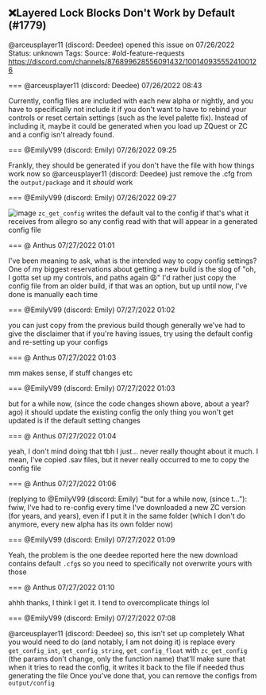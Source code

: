 ## ❌Layered Lock Blocks Don't Work by Default (#1779)
@arceusplayer11 (discord: Deedee) opened this issue on 07/26/2022
Status: unknown
Tags: 
Source: #old-feature-requests https://discord.com/channels/876899628556091432/1001409355524100126


=== @arceusplayer11 (discord: Deedee) 07/26/2022 08:43

Currently, config files are included with each new alpha or nightly, and you have to specifically not include it if you don't want to have to rebind your controls or reset certain settings (such as the level palette fix). Instead of including it, maybe it could be generated when you load up ZQuest or ZC and a config isn't already found.

=== @EmilyV99 (discord: Emily) 07/26/2022 09:25

Frankly, they should be generated if you don't have the file with how things work now
so @arceusplayer11 (discord: Deedee) just remove the .cfg from the `output/package`
and it *should* work

=== @EmilyV99 (discord: Emily) 07/26/2022 09:27


![image](https://cdn.discordapp.com/attachments/1001409355524100126/1001420597429022751/unknown.png?ex=65e6e59b&is=65d4709b&hm=15936bc23909d2124e8b6f26fe98d74fe0ba7c216336b04fd2f772698adf3b4b&)
`zc_get_config` writes the default val to the config if that's what it receives from allegro
so any config read with that will appear in a generated config file

=== @ Anthus 07/27/2022 01:01

I've been meaning to ask, what is the intended way to copy config settings? One of my biggest reservations about getting a new build is the slog of "oh, I gotta set up my controls, and paths again 😩"
I'd rather just copy the config file from an older build, if that was an option, but up until now, I've done is manually each time

=== @EmilyV99 (discord: Emily) 07/27/2022 01:02

you can just copy from the previous build
though generally we've had to give the disclaimer that if you're having issues, try using the default config and re-setting up your configs

=== @ Anthus 07/27/2022 01:03

mm
makes sense, if stuff changes etc

=== @EmilyV99 (discord: Emily) 07/27/2022 01:03

but for a while now, (since the code changes shown above, about a year? ago) it should update the existing config
the only thing you won't get updated is if the default setting changes

=== @ Anthus 07/27/2022 01:04

yeah, I don't mind doing that tbh
I just... never really thought about it much. I mean, I've copied .sav files, but it never really occurred to me to copy the config file

=== @ Anthus 07/27/2022 01:06

(replying to @EmilyV99 (discord: Emily) "but for a while now, (since t…"): fwiw, I've had to re-config every time I've downloaded a new ZC version (for years, and years), even if I put it in the same folder (which I don't do anymore, every new alpha has its own folder now)

=== @EmilyV99 (discord: Emily) 07/27/2022 01:09

Yeah, the problem is the one deedee reported here
the new download contains default `.cfg`s
so you need to specifically not overwrite yours with those

=== @ Anthus 07/27/2022 01:10

ahhh
thanks, I think I get it. I tend to overcomplicate things lol

=== @EmilyV99 (discord: Emily) 07/27/2022 07:08

@arceusplayer11 (discord: Deedee) so, this isn't set up completely
What you would need to do (and notably, I am not doing it)
is replace every `get_config_int`, `get_config_string`, `get_config_float` with `zc_get_config`
(the params don't change, only the function name)
that'll make sure that when it tries to read the config, it writes it back to the file if needed
thus generating the file
Once you've done that, you can remove the configs from `output/config`
